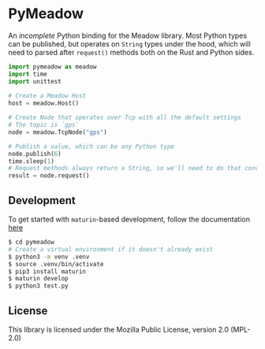 # PyMeadow

An *incomplete* Python binding for the Meadow library. Most Python types can be published, but operates on `String` types under the hood, which will need to parsed after `request()` methods both on the Rust and Python sides.

```python
import pymeadow as meadow
import time
import unittest
    
# Create a Meadow Host
host = meadow.Host()

# Create Node that operates over Tcp with all the default settings
# The topic is `gps`
node = meadow.TcpNode("gps")

# Publish a value, which can be any Python type
node.publish(6)
time.sleep(1)
# Request methods always return a String, so we'll need to do that conversion explicitly
result = node.request()
```

## Development

To get started with `maturin`-based development, follow the documentation [here](https://www.maturin.rs/installation.html)

```sh
$ cd pymeadow
# Create a virtual environment if it doesn't already exist
$ python3 -m venv .venv
$ source .venv/bin/activate
$ pip3 install maturin
$ maturin develop
$ python3 test.py
```

## License

This library is licensed under the Mozilla Public License, version 2.0 (MPL-2.0)